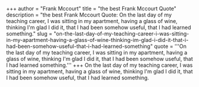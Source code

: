 +++
author = "Frank Mccourt"
title = "the best Frank Mccourt Quote"
description = "the best Frank Mccourt Quote: On the last day of my teaching career, I was sitting in my apartment, having a glass of wine, thinking I'm glad I did it, that I had been somehow useful, that I had learned something."
slug = "on-the-last-day-of-my-teaching-career-i-was-sitting-in-my-apartment-having-a-glass-of-wine-thinking-im-glad-i-did-it-that-i-had-been-somehow-useful-that-i-had-learned-something"
quote = '''On the last day of my teaching career, I was sitting in my apartment, having a glass of wine, thinking I'm glad I did it, that I had been somehow useful, that I had learned something.'''
+++
On the last day of my teaching career, I was sitting in my apartment, having a glass of wine, thinking I'm glad I did it, that I had been somehow useful, that I had learned something.
